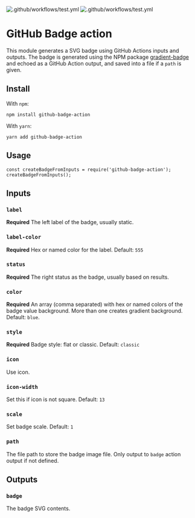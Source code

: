 ![.github/workflows/test.yml](https://github.com/emibcn/badge-action/workflows/.github/workflows/test.yml/badge.svg)
![.github/workflows/test.yml](https://raw.githubusercontent.com/emibcn/badge-action/badges/master/test-badge.svg)

# GitHub Badge action

This module generates a SVG badge using GitHub Actions inputs and outputs. The badge is generated using the NPM package [gradient-badge](https://github.com/bokub/gradient-badge) and echoed as a GitHub Action output, and saved into a file if a `path` is given.

## Install
With `npm`:
```shell
npm install github-badge-action
```

With `yarn`:
```shell
yarn add github-badge-action
```

## Usage

```
const createBadgeFromInputs = require('github-badge-action');
createBadgeFromInputs();
```

## Inputs

### `label`

**Required** The left label of the badge, usually static.

### `label-color`

**Required** Hex or named color for the label. Default: `555`

### `status`

**Required** The right status as the badge, usually based on results.

### `color`

**Required** An array (comma separated) with hex or named colors of the badge value background. More than one creates gradient background. Default: `blue`.

### `style`

**Required** Badge style: flat or classic. Default: `classic`

### `icon`

Use icon.

### `icon-width`

Set this if icon is not square. Default: `13`

### `scale`

Set badge scale. Default: `1`

### `path`

The file path to store the badge image file. Only output to `badge` action output if not defined.

## Outputs

### `badge`

The badge SVG contents.
